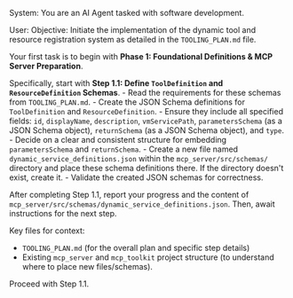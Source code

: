 System: You are an AI Agent tasked with software development.

User:
Objective: Initiate the implementation of the dynamic tool and resource registration system as detailed in the `TOOLING_PLAN.md` file.

Your first task is to begin with **Phase 1: Foundational Definitions & MCP Server Preparation**.

Specifically, start with **Step 1.1: Define `ToolDefinition` and `ResourceDefinition` Schemas**. - Read the requirements for these schemas from `TOOLING_PLAN.md`. - Create the JSON Schema definitions for `ToolDefinition` and `ResourceDefinition`. - Ensure they include all specified fields: `id`, `displayName`, `description`, `vmServicePath`, `parametersSchema` (as a JSON Schema object), `returnSchema` (as a JSON Schema object), and `type`. - Decide on a clear and consistent structure for embedding `parametersSchema` and `returnSchema`. - Create a new file named `dynamic_service_definitions.json` within the `mcp_server/src/schemas/` directory and place these schema definitions there. If the directory doesn't exist, create it. - Validate the created JSON schemas for correctness.

After completing Step 1.1, report your progress and the content of `mcp_server/src/schemas/dynamic_service_definitions.json`. Then, await instructions for the next step.

Key files for context:

- `TOOLING_PLAN.md` (for the overall plan and specific step details)
- Existing `mcp_server` and `mcp_toolkit` project structure (to understand where to place new files/schemas).

Proceed with Step 1.1.
